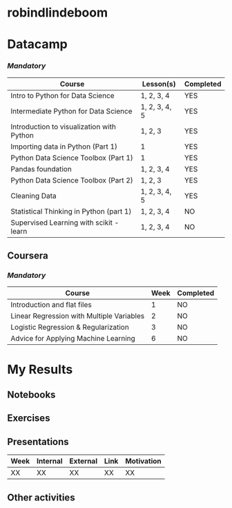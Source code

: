 # robindlindeboom

# **Datacamp**

### *Mandatory* 

| Course | Lesson(s) | Completed |
| --- | --- | --- |
| Intro to Python for Data Science | 1, 2, 3, 4 | YES |
| Intermediate Python for Data Science | 1, 2, 3, 4, 5 | YES |
| Introduction to visualization with Python | 1, 2, 3 | YES |
| Importing data in Python (Part 1) | 1 | YES |
| Python Data Science Toolbox (Part 1) | 1 | YES |
| Pandas foundation | 1, 2, 3, 4 | YES |
| Python Data Science Toolbox (Part 2) | 1, 2, 3 | YES |
| Cleaning Data | 1, 2, 3, 4, 5 | YES |
| Statistical Thinking in Python (part 1) | 1, 2, 3, 4 | NO |
| Supervised Learning with scikit - learn | 1, 2, 3, 4 | NO |


## **Coursera**

### *Mandatory*

| Course | Week | Completed |
| --- | --- | --- |
| Introduction and flat files | 1 | NO |
| Linear Regression with Multiple Variables | 2 | NO |
| Logistic Regression & Regularization | 3 | NO |
| Advice for Applying Machine Learning | 6 | NO |


# My Results


## Notebooks

## Exercises

## Presentations

| Week | Internal | External | Link | Motivation |
| --- | --- | --- | --- | --- | 
| XX | XX | XX | XX | XX |

## Other activities
